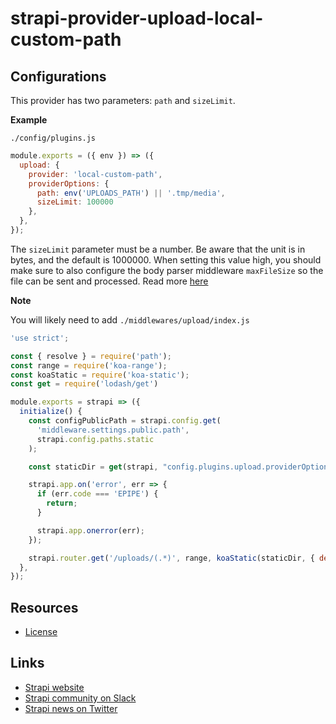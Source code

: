 # strapi-provider-upload-local-custom-path

## Configurations

This provider has two parameters: `path` and `sizeLimit`.

**Example**

`./config/plugins.js`

```js
module.exports = ({ env }) => ({
  upload: {
    provider: 'local-custom-path',
    providerOptions: {
      path: env('UPLOADS_PATH') || '.tmp/media',
      sizeLimit: 100000
    },
  },
});
```

The `sizeLimit` parameter must be a number. Be aware that the unit is in bytes, and the default is 1000000. When setting this value high, you should make sure to also configure the body parser middleware `maxFileSize` so the file can be sent and processed. Read more [here](https://strapi.io/documentation/v3.x/plugins/upload.html#configuration)

**Note**

You will likely need to add `./middlewares/upload/index.js`

```js
'use strict';

const { resolve } = require('path');
const range = require('koa-range');
const koaStatic = require('koa-static');
const get = require('lodash/get')

module.exports = strapi => ({
  initialize() {
    const configPublicPath = strapi.config.get(
      'middleware.settings.public.path',
      strapi.config.paths.static
    );

    const staticDir = get(strapi, "config.plugins.upload.providerOptions.path", resolve(strapi.dir, configPublicPath));

    strapi.app.on('error', err => {
      if (err.code === 'EPIPE') {
        return;
      }

      strapi.app.onerror(err);
    });

    strapi.router.get('/uploads/(.*)', range, koaStatic(staticDir, { defer: true }));
  },
});
```

## Resources

- [License](LICENSE)

## Links

- [Strapi website](http://strapi.io/)
- [Strapi community on Slack](http://slack.strapi.io)
- [Strapi news on Twitter](https://twitter.com/strapijs)
